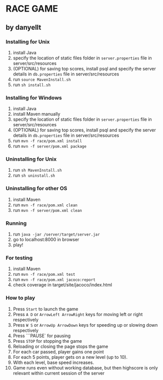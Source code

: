 # RACE GAME
## by danyellt

### Installing for Unix
1. install Java
2. specify the location of static files folder in ```server.properties``` file in server/src/resources
3. (OPTIONAL) for saving top scores, install psql and specify the server details in ```db.properties``` file in server/src/resources
4. run ```source MavenInstall.sh```
5. run ```sh install.sh```

### Installing for Windows
1. install Java
2. install Maven manually
3. specify the location of static files folder in ```server.properties``` file in server/src/resources
4. (OPTIONAL) for saving top scores, install psql and specify the server details in ```db.properties``` file in server/src/resources
5. run ```mvn -f race/pom.xml install```
6. run ```mvn -f server/pom.xml package```

### Uninstalling for Unix
1. run ```sh MavenInstall.sh```
1. run ```sh uninstall.sh```

### Uninstalling for other OS
1. install Maven
2. run ```mvn -f race/pom.xml clean```
4. run ```mvn -f server/pom.xml clean```

### Running
1. run ```java -jar /server/target/server.jar```
2. go to localhost:8000 in browser
3. play!

### For testing
1. install Maven
2. run ```mvn -f race/pom.xml test```
3. run ```mvn -f race/pom.xml jacoco:report```
3. check coverage in target/site/jacoco/index.html

### How to play
1. Press ```Start``` to launch the game
2. Press ```A D``` or ```ArrowLeft ArrowRight``` keys for moving left or right respectively
3. Press ```W S``` or ```ArrowUp ArrowDown``` keys for speeding up or slowing down respectively
4. Press ```PAUSE` for pausing
5. Press ```STOP``` for stopping the game
6. Reloading or closing the page stops the game
7. For each car passed, player gains one point
8. For each 5 points, player gets on a new level (up to 10).
9. With each level, base speed increases.
10. Game runs even without working database, but then highscore is only relevant within current session of the server